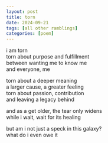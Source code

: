 ```yaml
---
layout: post
title: torn
date: 2024-09-21
tags: [all other ramblings]
categories: [poem]
---
```


i am torn  
torn about purpose and fulfillment   
between wanting me to know me  
and everyone, me  
  
torn about a deeper meaning  
a larger cause, a greater feeling  
torn about passion, contribution  
and leaving a legacy behind  

and as a get older, the tear only widens  
while i wait, wait for its healing  

but am i not just a speck in this galaxy?  
what do i even owe it  